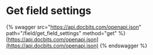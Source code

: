 # Get field settings

{% swagger src="https://api.docbits.com/openapi.json" path="/field/get_field_settings" method="get" %}
[https://api.docbits.com/openapi.json](https://api.docbits.com/openapi.json)
{% endswagger %}
